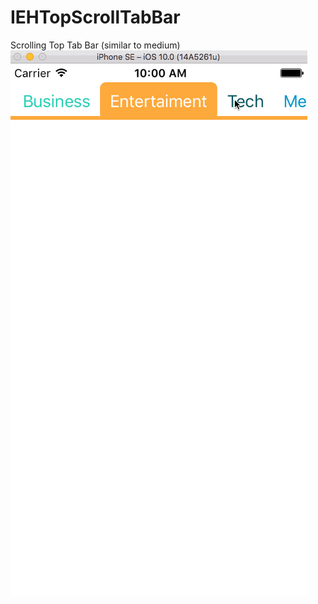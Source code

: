 # IEHTopScrollTabBar
Scrolling Top Tab Bar (similar to medium)
![alt tag](ScreenShots/demoIEHScrollView.gif)
